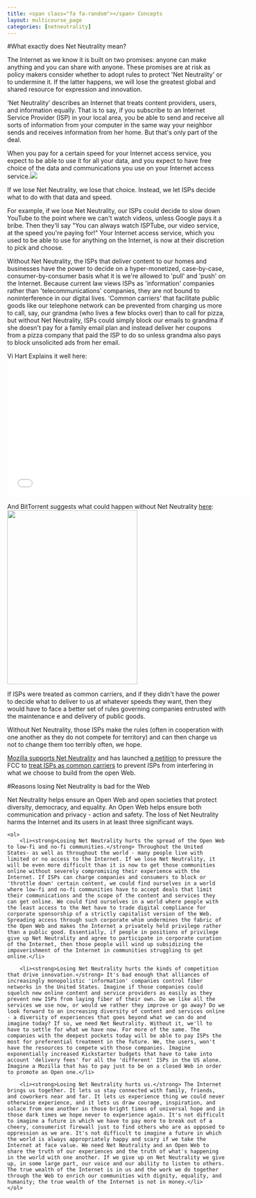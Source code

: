 ```yaml
---
title: <span class="fa fa-random"></span> Concepts
layout: multicourse_page
categories: [netneutrality]
---
```


#What exactly does Net Neutrality mean?

The Internet as we know it is built on two promises: anyone can make anything and you can share with anyone. These promises are at risk as policy makers consider whether to adopt rules to protect 'Net Neutrality' or to undermine it. If the latter happens, we will lose the greatest global and shared resource for expression and innovation.

‘Net Neutrality’ describes an Internet that treats content providers, users, and information equally. That is to say, if you subscribe to an Internet Service Provider (ISP) in your local area, you be able to send and receive all sorts of information from your computer in the same way your neighbor sends and receives information from her home. But that's only part of the deal.

When you pay for a certain speed for your Internet access service, you expect to be able to use it for all your data, and you expect to have free choice of the data and communications you use on your Internet access service.<a href="https://farm4.staticflickr.com/3231/5865671302_f12d68c1b5_n.jpg"><img src="https://farm4.staticflickr.com/3231/5865671302_f12d68c1b5_n.jpg"></a>

If we lose Net Neutrality, we lose that choice. Instead, we let ISPs decide what to do with that data and speed.

For example, if we lose Net Neutrality, our ISPs could decide to slow down YouTube to the point where we can't watch videos, unless Google pays it a bribe. Then they'll say "You can always watch ISPTube, our video service, at the speed you're paying for!" Your Internet access service, which you used to be able to use for anything on the Internet, is now at their discretion to pick and choose.

Without Net Neutrality, the ISPs that deliver content to our homes and businesses have the power to decide on a hyper-monetized, case-by-case, consumer-by-consumer basis what it is we're allowed to 'pull' and 'push' on the Internet. Because current law views ISPs as 'information' companies rather than 'telecommunications' companies, they are not bound to noninterference in our digital lives. 'Common carriers' that facilitate public goods like our telephone network can be prevented from charging us more to call, say, our grandma (who lives a few blocks over) than to call for pizza, but without Net Neutrality, ISPs could simply block our emails to grandma if she doesn't pay for a family email plan and instead deliver her coupons from a pizza company that paid the ISP to do so unless grandma also pays to block unsolicited ads from her email.

Vi Hart Explains it well here:<iframe width="560" height="315" src="//www.youtube.com/embed/NAxMyTwmu_M?rel=0" frameborder="0" allowfullscreen=""></iframe>

And BitTorrent suggests what could happen without Net Neutrality <a href="http://jointhefastlane.com/#packages">here</a>:<a href="http://jointhefastlane.com"><img src="https://i.imgur.com/QWA3Esh.png" height="400px" width="300px"></a>

If ISPs were treated as common carriers, and if they didn't have the power to decide what to deliver to us at whatever speeds they want, then they would have to face a better set of rules governing companies entrusted with the maintenance e and delivery of public goods.

Without Net Neutrality, those ISPs make the rules (often in cooperation with one another as they do not compete for territory) and can then charge us not to change them too terribly often, we hope.

<a href="https://blog.mozilla.org/netpolicy/2014/06/16/tell-the-u-s-congress-to-protect-net-neutrality/">Mozilla supports Net Neutrality</a> and has launched <a href="https://sendto.mozilla.org/page/s/protect-net-neutrality">a petition</a> to pressure the FCC to <a href="https://blog.mozilla.org/netpolicy/files/2014/05/Mozilla-Petition.pdf">treat ISPs as common carriers</a> to prevent ISPs from interfering in what we choose to build from the open Web.

#Reasons losing Net Neutrality is bad for the Web
    
Net Neutrality helps ensure an Open Web and open societies that protect diversity, democracy, and equality. An Open Web helps ensure both communication and privacy - action and safety. The loss of Net Neutrality harms the Internet and its users in at least three significant ways.

    <ol>
        <li><strong>Losing Net Neutrality hurts the spread of the Open Web to low-fi and no-fi communities.</strong> Throughout the United States- as well as throughout the world - many people live with limited or no access to the Internet. If we lose Net Neutrality, it will be even more difficult than it is now to get those communities online without severely compromising their experience with the Internet. If ISPs can charge companies and consumers to block or 'throttle down' certain content, we could find ourselves in a world where low-fi and no-fi communities have to accept deals that limit their communications and the scope of the content and services they can get online. We could find ourselves in a world where people with the least access to the Net have to trade digital compliance for corporate sponsorship of a strictly capitalist version of the Web. Spreading access through such corporate whim undermines the fabric of the Open Web and makes the Internet a privately held privilege rather than a public good. Essentially, if people in positions of privilege give up Net Neutrality and agree to participate in corporate curation of the Internet, then those people will wind up subsidizing the impoverishment of the Internet in communities struggling to get online.</li>

        <li><strong>Losing Net Neutrality hurts the kinds of competition that drive innovation.</strong> It's bad enough that alliances of increasingly monopolistic 'information' companies control fiber networks in the United States. Imagine if those companies could squelch new online content and service providers as easily as they prevent new ISPs from laying fiber of their own. Do we like all the services we use now, or would we rather they improve or go away? Do we look forward to an increasing diversity of content and services online - a diversity of experiences that goes beyond what we can do and imagine today? If so, we need Net Neutrality. Without it, we'll to have to settle for what we have now. For more of the same. The companies with the deepest pockets today will be able to pay ISPs the most for preferential treatment in the future. We, the users, won't have the resources to compete with those companies. Imagine exponentially increased Kickstarter budgets that have to take into account 'delivery fees' for all the 'different' ISPs in the US alone. Imagine a Mozilla that has to pay just to be on a closed Web in order to promote an Open one.</li>

        <li><strong>Losing Net Neutrality hurts us.</strong> The Internet brings us together. It lets us stay connected with family, friends, and coworkers near and far. It lets us experience thing we could never otherwise experience, and it lets us draw courage, inspiration, and solace from one another in those bright times of universal hope and in those dark times we hope never to experience again. It's not difficult to imagine a future in which we have to pay more to break out of a cheery, consumerist firewall just to find others who are as opposed to oppression as we are. It's not difficult to imagine a future in which the world is always appropriately happy and scary if we take the Internet at face value. We need Net Neutrality and an Open Web to share the truth of our experiences and the truth of what's happening in the world with one another. If we give up on Net Neutrality we give up, in some large part, our voice and our ability to listen to others. The true wealth of the Internet is in us and the work we do together through the Web to enrich our communities with dignity, equality, and humanity; the true wealth of the Internet is not in money.</li>
    </ol>
